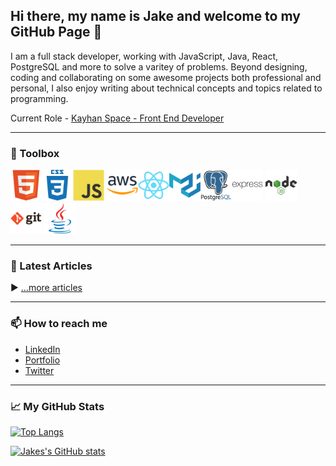 ## Hi there, my name is Jake and welcome to my GitHub Page 👋

I am a full stack developer, working with JavaScript, Java, React, PostgreSQL and more to solve a varitey of problems. Beyond designing, coding and collaborating on some awesome projects both professional and personal, I also enjoy writing about technical concepts and topics related to programming.

Current Role - [Kayhan Space - Front End Developer](https://www.kayhan.space/#1)


<!-- **JakeG-9191/JakeG-9191** is a ✨ _special_ ✨ repository because its `README.md` (this file) appears on your GitHub profile. -->

---

### 🧰 Toolbox

<img src="https://github.com/devicons/devicon/blob/master/icons/html5/html5-original.svg" alt="HTML5 Logo" width="50" height="50"/><img src="https://github.com/devicons/devicon/blob/master/icons/css3/css3-plain-wordmark.svg" alt="CSS Logo" width="50" height="50"/><img src="https://github.com/devicons/devicon/blob/master/icons/javascript/javascript-original.svg" alt="JavaScript Logo" width="50" height="50"/> <img src="https://github.com/devicons/devicon/blob/master/icons/amazonwebservices/amazonwebservices-original.svg" alt="AWS Logo" width="50" height="50"/><img src="https://github.com/devicons/devicon/blob/master/icons/react/react-original.svg" alt="React Logo" width="50" height="50"/><img src="https://github.com/devicons/devicon/blob/master/icons/materialui/materialui-original.svg" alt="MaterialUI Logo" width="50" height="50"/><img src="https://github.com/devicons/devicon/blob/master/icons/postgresql/postgresql-original-wordmark.svg" alt="PostGreSQL Logo" width="50" height="50"/><img src="https://github.com/devicons/devicon/blob/master/icons/express/express-original-wordmark.svg" alt="Express Logo" width="50" height="50"/> <img src="https://github.com/devicons/devicon/blob/master/icons/nodejs/nodejs-original-wordmark.svg" alt="Node.js Logo" width="50" height="50"/><img src="https://github.com/devicons/devicon/blob/master/icons/git/git-original-wordmark.svg" alt="Git Logo" width="50" height="50"/> <img src="https://github.com/devicons/devicon/blob/master/icons/java/java-original.svg" alt="Java Logo" width="50" height="50"/> 

---

### 📘 Latest Articles

<!-- BLOG-POST-LIST:START -->
<!-- BLOG-POST-LIST:END -->

▶ [...more articles](https://medium.com/@bjornsin)

---

### 📫 How to reach me

- [LinkedIn](https://www.linkedin.com/in/jacob-garlick/)
- [Portfolio](https://jacob-garlick.com/)
- [Twitter](https://twitter.com/garlick_jake)

---

### &#x1f4c8; My GitHub Stats

[![Top Langs](https://github-readme-stats.vercel.app/api/top-langs/?username=JakeG-9191&theme=radical)](https://github.com/anuraghazra/github-readme-stats)

[![Jakes's GitHub stats](https://github-readme-stats.vercel.app/api?username=JakeG-9191&theme=radical)](https://github.com/anuraghazra/github-readme-stats)
